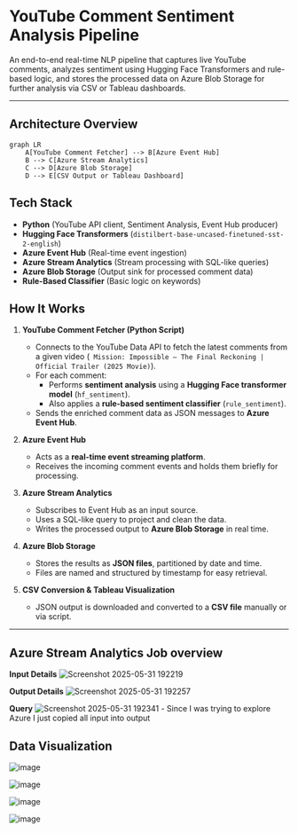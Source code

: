 # YouTube Comment Sentiment Analysis Pipeline

An end-to-end real-time NLP pipeline that captures live YouTube comments, analyzes sentiment using Hugging Face Transformers and rule-based logic, and stores the processed data on Azure Blob Storage for further analysis via CSV or Tableau dashboards.

---

## Architecture Overview

```mermaid
graph LR
    A[YouTube Comment Fetcher] --> B[Azure Event Hub]
    B --> C[Azure Stream Analytics]
    C --> D[Azure Blob Storage]
    D --> E[CSV Output or Tableau Dashboard]
```
## Tech Stack

- **Python** (YouTube API client, Sentiment Analysis, Event Hub producer)
- **Hugging Face Transformers** (`distilbert-base-uncased-finetuned-sst-2-english`)
- **Azure Event Hub** (Real-time event ingestion)
- **Azure Stream Analytics** (Stream processing with SQL-like queries)
- **Azure Blob Storage** (Output sink for processed comment data)
- **Rule-Based Classifier** (Basic logic on keywords)

## How It Works

1. **YouTube Comment Fetcher (Python Script)**  
   - Connects to the YouTube Data API to fetch the latest comments from a given video (`
Mission: Impossible – The Final Reckoning | Official Trailer (2025 Movie)`).
   - For each comment:
     - Performs **sentiment analysis** using a **Hugging Face transformer model** (`hf_sentiment`).
     - Also applies a **rule-based sentiment classifier** (`rule_sentiment`).
   - Sends the enriched comment data as JSON messages to **Azure Event Hub**.

2. **Azure Event Hub**  
   - Acts as a **real-time event streaming platform**.
   - Receives the incoming comment events and holds them briefly for processing.

3. **Azure Stream Analytics**  
   - Subscribes to Event Hub as an input source.
   - Uses a SQL-like query to project and clean the data.
   - Writes the processed output to **Azure Blob Storage** in real time.

4. **Azure Blob Storage**  
   - Stores the results as **JSON files**, partitioned by date and time.
   - Files are named and structured by timestamp for easy retrieval.

5. **CSV Conversion & Tableau Visualization**  
   - JSON output is downloaded and converted to a **CSV file** manually or via script.
   
---

## Azure Stream Analytics Job overview

**Input Details**
![Screenshot 2025-05-31 192219](https://github.com/user-attachments/assets/494669e9-e510-456d-a6f1-c1d788a1d575)

**Output Details**
![Screenshot 2025-05-31 192257](https://github.com/user-attachments/assets/d0cda87a-82e4-43aa-ad85-93f6d5265b56)

**Query**
![Screenshot 2025-05-31 192341](https://github.com/user-attachments/assets/318d1b03-8c60-46b6-8c83-47ab91adf6d8)
    - Since I was trying to explore Azure I just copied all input into output

## Data Visualization
![image](https://github.com/user-attachments/assets/3a2e1d5b-1398-494c-a4cb-8212b83c0aa5)

![image](https://github.com/user-attachments/assets/2d73c4c3-cbdc-41c5-a48c-7dd43746ba8e)

![image](https://github.com/user-attachments/assets/1e38fe37-648c-4728-b992-e4448d1afac3)

![image](https://github.com/user-attachments/assets/97607f87-5258-42af-a854-d3576559eb72)


